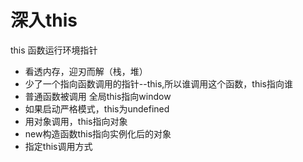 # 深入this
this 函数运行环境指针
- 看透内存，迎刃而解（栈，堆）
- 少了一个指向函数调用的指针--this,所以谁调用这个函数，this指向谁
- 普通函数被调用 全局this指向window
- 如果启动严格模式，this为undefined
- 用对象调用，this指向对象
- new构造函数this指向实例化后的对象
- 指定this调用方式